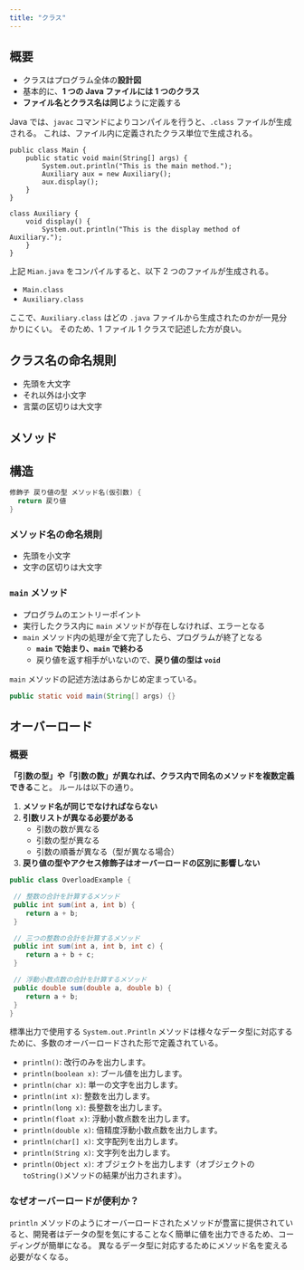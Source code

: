 ```yaml
---
title: "クラス"
---
```


## 概要

- クラスはプログラム全体の**設計図**
- 基本的に、**1 つの Java ファイルには 1 つのクラス**
- **ファイル名とクラス名は同じ**ように定義する

Java では、`javac` コマンドによりコンパイルを行うと、`.class` ファイルが生成される。
これは、ファイル内に定義されたクラス単位で生成される。

```java: Main.java
public class Main {
    public static void main(String[] args) {
        System.out.println("This is the main method.");
        Auxiliary aux = new Auxiliary();
        aux.display();
    }
}

class Auxiliary {
    void display() {
        System.out.println("This is the display method of Auxiliary.");
    }
}
```

上記 `Mian.java` をコンパイルすると、以下 2 つのファイルが生成される。

- `Main.class`
- `Auxiliary.class`

ここで、`Auxiliary.class` はどの `.java` ファイルから生成されたのかが一見分かりにくい。
そのため、1 ファイル 1 クラスで記述した方が良い。

## クラス名の命名規則

- 先頭を大文字
- それ以外は小文字
- 言葉の区切りは大文字

## メソッド

## 構造

```java
修飾子 戻り値の型 メソッド名(仮引数) {
  return 戻り値
}
```

### メソッド名の命名規則

- 先頭を小文字
- 文字の区切りは大文字

### `main` メソッド

- プログラムのエントリーポイント
- 実行したクラス内に `main` メソッドが存在しなければ、エラーとなる
- `main` メソッド内の処理が全て完了したら、プログラムが終了となる
  - **`main` で始まり、`main` で終わる**
  - 戻り値を返す相手がいないので、**戻り値の型は `void`**

`main` メソッドの記述方法はあらかじめ定まっている。

```java
public static void main(String[] args) {}
```

## オーバーロード

### 概要

**「引数の型」や「引数の数」が異なれば、クラス内で同名のメソッドを複数定義できる**こと。
ルールは以下の通り。

1. **メソッド名が同じでなければならない**
2. **引数リストが異なる必要がある**
   - 引数の数が異なる
   - 引数の型が異なる
   - 引数の順番が異なる（型が異なる場合）
3. **戻り値の型やアクセス修飾子はオーバーロードの区別に影響しない**

```java
public class OverloadExample {

 // 整数の合計を計算するメソッド
 public int sum(int a, int b) {
    return a + b;
 }

 // 三つの整数の合計を計算するメソッド
 public int sum(int a, int b, int c) {
    return a + b + c;
 }

 // 浮動小数点数の合計を計算するメソッド
 public double sum(double a, double b) {
    return a + b;
 }
}
```

標準出力で使用する `System.out.Println` メソッドは様々なデータ型に対応するために、多数のオーバーロードされた形で定義されている。

- `println()`: 改行のみを出力します。
- `println(boolean x)`: ブール値を出力します。
- `println(char x)`: 単一の文字を出力します。
- `println(int x)`: 整数を出力します。
- `println(long x)`: 長整数を出力します。
- `println(float x)`: 浮動小数点数を出力します。
- `println(double x)`: 倍精度浮動小数点数を出力します。
- `println(char[] x)`: 文字配列を出力します。
- `println(String x)`: 文字列を出力します。
- `println(Object x)`: オブジェクトを出力します（オブジェクトの`toString()`メソッドの結果が出力されます）。

### なぜオーバーロードが便利か？

`println` メソッドのようにオーバーロードされたメソッドが豊富に提供されていると、開発者はデータの型を気にすることなく簡単に値を出力できるため、コーディングが簡単になる。
異なるデータ型に対応するためにメソッド名を変える必要がなくなる。
